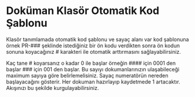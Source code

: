 # Doküman Klasör Otomatik Kod Şablonu

Klasör tanımlamada otomatik kod şablonu ve sayaç alanı var kod şablonuna örnek PR-### şeklinde istediğiniz bir ön kodu verdikten sonra ön kodun sonuna koyacağınız # karakteri ile otomatik arttırmasını sağlayabilirsiniz. 

Kaç tane #  koyarsanız o kadar 0 ile başlar örneğin #### için 0001 den başlar ### için 001 den başlar. 
Bu sayıyı dokumanlarınızın ulaşabileceği maximum sayıya göre belirlemelisiniz. Sayaç  numeratörün nereden başlayacağını gösterir. 
Her dokuman hazırlayıp kaydetmede 1 artacaktır. Akışınızı bu şekilde kurgulayabilirsiniz.